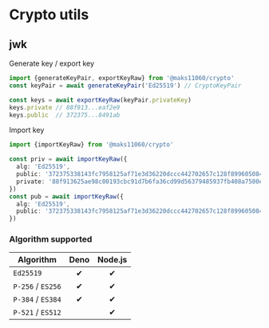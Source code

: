 # Crypto utils

<!--
```ts
import {} from 'jsr:@maks11060/crypto'
```
-->

## jwk

Generate key / export key
```ts
import {generateKeyPair, exportKeyRaw} from '@maks11060/crypto'
const keyPair = await generateKeyPair('Ed25519') // CryptoKeyPair

const keys = await exportKeyRaw(keyPair.privateKey)
keys.private // 88f913...eaf2e9
keys.public  // 372375...8491ab
```

Import key
```ts
import {importKeyRaw} from '@maks11060/crypto'

const priv = await importKeyRaw({
  alg: 'Ed25519',
  public: '372375338143fc7958125af71e3d36220dccc442702657c128f89960508491ab',
  private: '88f913625ae98c00193cbc91d7b6fa36cd99d56379485937fb408a7500eaf2e9',
})
const pub = await importKeyRaw({
  alg: 'Ed25519',
  public: '372375338143fc7958125af71e3d36220dccc442702657c128f89960508491ab',
})
```

### Algorithm supported

| Algorithm         | Deno  | Node.js |
| ----------------- | :---: | :-----: |
| `Ed25519`         |   ✔   |    ✔    |
| `P-256` / `ES256` |   ✔   |    ✔    |
| `P-384` / `ES384` |   ✔   |    ✔    |
| `P-521` / `ES512` |       |    ✔    |
